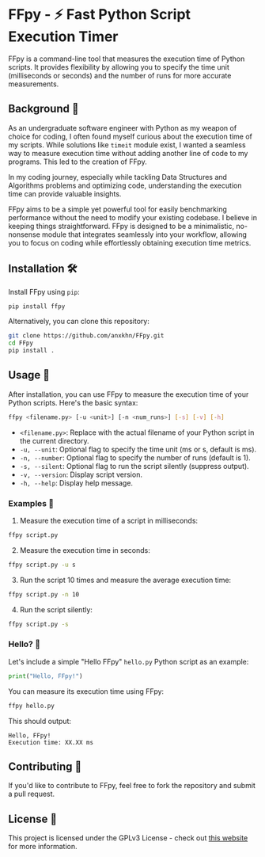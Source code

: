 # FFpy - ⚡ Fast Python Script Execution Timer

FFpy is a command-line tool that measures the execution time of Python scripts. It provides flexibility by allowing you to specify the time unit (milliseconds or seconds) and the number of runs for more accurate measurements.

## Background 🚀

As an undergraduate software engineer with Python as my weapon of choice for coding, I often found myself curious about the execution time of my scripts. While solutions like `timeit` module exist, I wanted a seamless way to measure execution time without adding another line of code to my programs. This led to the creation of FFpy. 

In my coding journey, especially while tackling Data Structures and Algorithms problems and optimizing code, understanding the execution time can provide valuable insights. 

FFpy aims to be a simple yet powerful tool for easily benchmarking performance without the need to modify your existing codebase. I believe in keeping things straightforward. FFpy is designed to be a minimalistic, no-nonsense module that integrates seamlessly into your workflow, allowing you to focus on coding while effortlessly obtaining execution time metrics.

## Installation 🛠️

Install FFpy using `pip`:

```bash
pip install ffpy
```

Alternatively, you can clone this repository:

```bash
git clone https://github.com/anxkhn/FFpy.git
cd FFpy
pip install .
```

## Usage 🚨

After installation, you can use FFpy to measure the execution time of your Python scripts. Here's the basic syntax:

```bash
ffpy <filename.py> [-u <unit>] [-n <num_runs>] [-s] [-v] [-h]
```

- `<filename.py>`: Replace with the actual filename of your Python script in the current directory.
- `-u, --unit`: Optional flag to specify the time unit (ms or s, default is ms).
- `-n, --number`: Optional flag to specify the number of runs (default is 1).
- `-s, --silent`: Optional flag to run the script silently (suppress output).
- `-v, --version`: Display script version.
- `-h, --help`: Display help message.

### Examples 🌈

1. Measure the execution time of a script in milliseconds:

```bash
ffpy script.py
```

2. Measure the execution time in seconds:

```bash
ffpy script.py -u s
```

3. Run the script 10 times and measure the average execution time:

```bash
ffpy script.py -n 10
```

4. Run the script silently:

```bash
ffpy script.py -s
```

### Hello? 🤔

Let's include a simple "Hello FFpy" `hello.py` Python script as an example:

```python
print("Hello, FFpy!")
```

You can measure its execution time using FFpy:

```bash
ffpy hello.py
```

This should output:

```
Hello, FFpy!
Execution time: XX.XX ms
```

## Contributing 🤝

If you'd like to contribute to FFpy, feel free to fork the repository and submit a pull request.

## License 📜

This project is licensed under the GPLv3 License - check out [this website](https://www.tldrlegal.com/license/gnu-general-public-license-v3-gpl-3) for more information.